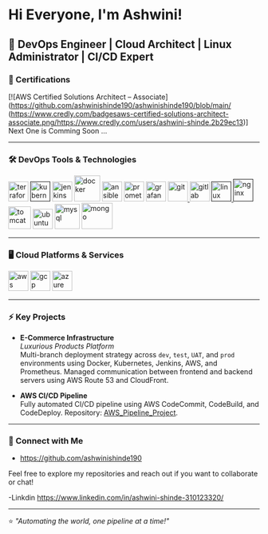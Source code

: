 # Hi Everyone, I'm Ashwini!

🚀 DevOps Engineer | Cloud Architect | Linux Administrator | CI/CD Expert
---
### 🌟 Certifications
[![AWS Certified Solutions Architect – Associate](https://github.com/ashwinishinde190/ashwinishinde190/blob/main/ (https://www.credly.com/badgesaws-certified-solutions-architect-associate.png/https://www.credly.com/users/ashwini-shinde.2b29ec13)]     
Next One is Comming Soon ...

---

### 🛠️ DevOps Tools & Technologies
<a href="git@github.com:ashwinishinde190/Terraform.git" target="_blank"> <img src="https://www.vectorlogo.zone/logos/terraformio/terraformio-icon.svg" alt="terraform" width="40" height="40"/></a>
<a href="" target="_blank"> <img src="https://www.vectorlogo.zone/logos/kubernetes/kubernetes-icon.svg" alt="kubernetes" width="40" height="40"/></a> <a href="git@github.com:ashwinishinde190/jenkin.git" target="_blank"> <img src="https://www.vectorlogo.zone/logos/jenkins/jenkins-icon.svg" alt="jenkins" width="40" height="40"/></a> 
<a href="git@github.com:ashwinishinde190/DOCKER.git
" target="_blank"> <img src="https://www.vectorlogo.zone/logos/docker/docker-icon.svg" alt="docker" width="52" height="52"/></a> 
<a href="git@github.com:ashwinishinde190/ansible.git
" target="_blank"> <img src="https://www.vectorlogo.zone/logos/ansible/ansible-icon.svg" alt="ansible" width="40" height="40"/></a> 
<a href="git@github.com:ashwinishinde190/maven-project.git" target="_blank"> <img src="https://www.vectorlogo.zone/logos/prometheusio/prometheusio-icon.svg" alt="prometheus" width="40" height="40"/></a>
<a href="git@github.com:ashwinishinde190/prometheus-grafana.git" target="_blank"> <img src="https://www.vectorlogo.zone/logos/grafana/grafana-icon.svg" alt="grafana" width="40" height="40"/></a>
<a href="https://git-scm.com/" target="_blank"> <img src="https://www.vectorlogo.zone/logos/git-scm/git-scm-icon.svg" alt="git" width="40" height="40"/> </a> 
<a href="git@github.com:ashwinishinde190/e-commerceproject.git" target="_blank"> <img src="https://www.vectorlogo.zone/logos/gitlab/gitlab-icon.svg" alt="gitlab" width="40" height="40"/></a>
<a href="" target="_blank"> <img src="https://www.vectorlogo.zone/logos/linux/linux-icon.svg" alt="linux" width="40" height="40"/> </a> 
<a href="" target="_blank"> <img src="https://www.vectorlogo.zone/logos/nginx/nginx-icon.svg" alt="nginx" width="40" height="45"/></a> 
<a href="git@github.com:ashwinishinde190/studentapp-ui-ashu.git" target="_blank"> <img src="https://www.vectorlogo.zone/logos/apache_tomcat/apache_tomcat-icon.svg" alt="tomcat" width="45" height="45"/></a> 
<a href="https://ubuntu.com/" target="_blank"> <img src="https://www.vectorlogo.zone/logos/ubuntu/ubuntu-icon.svg" alt="ubuntu" width="40" height="40"/></a> 
<a href="git@github.com:ashwinishinde190/Threetierapplication.git" target="_blank"> <img src="https://www.vectorlogo.zone/logos/mysql/mysql-official.svg" alt="mysql" width="50" height="50"/></a> 
<a href="https://www.mongodb.com/" target="_blank"> <img src="https://www.vectorlogo.zone/logos/mongodb/mongodb-ar21.svg" alt="mongo" width="62" height="52"/></a> 

---

### 🖥️ Cloud Platforms & Services

<p align="left">
<a href="git@github.com:ashwinishinde190/aws-pipeline-project.git" target="_blank"> <img src="https://www.vectorlogo.zone/logos/amazon_aws/amazon_aws-icon.svg" alt="aws" width="40" height="40"/></a> 
<a href="https://cloud.google.com/" target="_blank"> <img src="https://www.vectorlogo.zone/logos/google_cloud/google_cloud-icon.svg" alt="gcp" width="40" height="40"/></a>
<a href="https://azure.microsoft.com/" target="_blank"> <img src="https://www.vectorlogo.zone/logos/microsoft_azure/microsoft_azure-icon.svg" alt="azure" width="40" height="40"/></a>
</p>

---

### ⚡ Key Projects

- **E-Commerce Infrastructure**  
  _Luxurious Products Platform_  
  Multi-branch deployment strategy across `dev`, `test`, `UAT`, and `prod` environments using Docker, Kubernetes, Jenkins, AWS, and Prometheus. Managed communication between frontend and backend servers using AWS Route 53 and CloudFront.

- **AWS CI/CD Pipeline**  
  Fully automated CI/CD pipeline using AWS CodeCommit, CodeBuild, and CodeDeploy. Repository: [AWS_Pipeline_Project](git@github.com:ashwinishinde190/aws-pipeline-project.git).

---

### 🔗 Connect with Me

- https://github.com/ashwinishinde190

Feel free to explore my repositories and reach out if you want to collaborate or chat!

-Linkdin
https://www.linkedin.com/in/ashwini-shinde-310123320/

---

⭐️ _"Automating the world, one pipeline at a time!"_
